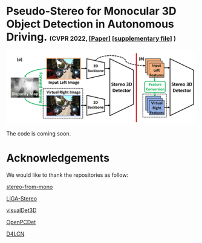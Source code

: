 # Pseudo-Stereo for Monocular 3D Object Detection in Autonomous Driving. <font size=3>(CVPR 2022, [\[Paper\]](https://arxiv.org/abs/2203.02112) [\[supplementary file\]](pdf/supplementary_file.pdf) )</font>
![avatar](img/overview.png)



The code is coming soon.

# Acknowledgements
 We would like to thank the repositories as follow:

 [stereo-from-mono](https://github.com/nianticlabs/stereo-from-mono)

 [LIGA-Stereo](https://github.com/xy-guo/LIGA-Stereo)

 [visualDet3D](https://github.com/Owen-Liuyuxuan/visualDet3D)

 [OpenPCDet](https://github.com/open-mmlab/OpenPCDet)
 
 [D4LCN](https://github.com/dingmyu/D4LCN)


